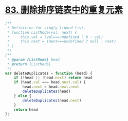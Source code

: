 # [83. 删除排序链表中的重复元素](https://leetcode-cn.com/problems/remove-duplicates-from-sorted-list/)

```javascript
/**
 * Definition for singly-linked list.
 * function ListNode(val, next) {
 *     this.val = (val===undefined ? 0 : val)
 *     this.next = (next===undefined ? null : next)
 * }
 */
/**
 * @param {ListNode} head
 * @return {ListNode}
 */
var deleteDuplicates = function (head) {
    if (!head || !head.next) return head
    if (head.val === head.next.val) {
        head.next = head.next.next
        deleteDuplicates(head)
    } else {
        deleteDuplicates(head.next)
    }
    return head
};
```
